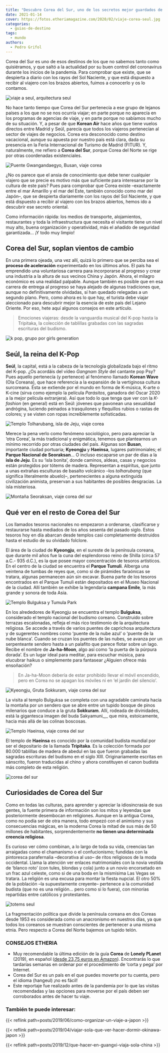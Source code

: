 ```yaml
---
title: "Descubre Corea del Sur, uno de los secretos mejor guardados de Asia"
date: 2021-01-14
cover: https://fotos.etheriamagazine.com/2020/02/viaje-corea-seul.jpg
categories: 
  - guias-de-destino
tags: 
  - mundo
authors: 
  - Pedro Grifol
---
```


Corea del Sur es uno de esos destinos de los que no sabemos tanto como quisiéramos, y que saltó a la actualidad por su buen control del coronavirus durante los inicios de la pandemia. Para comprobar que existe, que se despierta a diario con los rayos del Sol Naciente, y que está dispuesto a recibir al viajero con los brazos abiertos, fuimos a conocerlo y os lo contamos.

![viaje a seul, arquitectura seul](https://fotos.etheriamagazine.com/2020/02/viaje-corea-seul.jpg "Contrastes arquitectónicos en Seúl. © KTO")

No hace tanto tiempo que Corea del Sur pertenecía a ese grupo de lejanos países a los 
que no se nos ocurría viajar; en parte porque no aparecía en los programas de agencias 
de viaje, y en parte porque no sabíamos mucho de su situación. Y, a pesar de que 
**Korean Air** hace años que tiene vuelos directos entre Madrid y Seúl, parecía que 
todos los viajeros pertenecían al sector de viajes de negocios. Corea era desconocido 
como destino vacacional, aunque su apuesta por nuestro país está clara, dada su 
presencia en la Feria Internacional de Turismo de Madrid (FITUR). Y, naturalmente, me 
refiero a **Corea del Sur**, porque Corea del Norte se rige por otras coordenadas 
existenciales. 

![Puente Gwangandaegyo, Busan, viaje corea](https://fotos.etheriamagazine.com/2020/02/viaje-corea-sur-Busan-Puente-Gwangandaegyo-.jpg "Puente Gwangandaegyo (Busan). © KTO")

¿No os parece que el ansia de conocimiento que debe tener cualquier viajero que se 
precie es motivo más que suficiente para interesarse por la cultura de este país? Pues 
para comprobar que Corea existe –exactamente entre el mar Amarillo y el mar del Este, 
también conocido como mar del Japón–, que se despierta diariamente con los rayos del Sol 
Naciente, y que está dispuesto a recibir al viajero con los brazos abiertos, hemos ido a 
descubrir ese secreto oriental. 

Como información rápida: los medios de transporte, alojamientos, restaurantes y toda la 
infraestructura que necesita el visitante tiene un nivel muy alto, buena organización y 
operatividad, más el añadido de seguridad garantizada… ¡Y todo muy limpio! 

## Corea del Sur, soplan vientos de cambio

En una primera ojeada, una vez allí, quizá lo primero que se perciba sea el **proceso de 
aceleración** experimentado en los últimos años. El país ha emprendido una voluntariosa 
carrera para incorporarse al progreso y crear una industria a la altura de sus vecinos 
China y Japón. Ahora, el milagro económico es una realidad palpable. Aunque también es 
posible que en esa carrera de entrega al progreso se haya alejado de algunas tradiciones 
que, aunque no definitivamente olvidadas, sí han quedado relegadas a un segundo plano. 
Pero, como ahora es lo que hay, el turista debe viajar aleccionado para descubrir mejor 
la esencia de este país del Lejano Oriente. Por eso, hete aquí algunos consejos en este 
artículo. 

> Emociones viajeras: desde la vanguardia musical del K-pop hasta la Tripitaka, la 
> colección de tablillas grabadas con las sagradas escrituras del budismo. 

![k pop, grupo por girls generation](https://fotos.etheriamagazine.com/2020/02/viaje-corea-K-pop.jpg "Grupo de pop Girl's Generation, un buen representante del K-pop.")

## Seúl, la reina del K-Pop

**Seúl**, la capital, está a la cabeza de la tecnología globalizada bajo el ritmo del 
K-pop. ¿Os acordáis del vídeo _Gangnam Style_ del cantante pop Psy? Pues aquello 
pertenecía (y pertenece) al fenómeno llamado **Korean Wave** (Ola Coreana), que hace 
referencia a la expansión de la vertiginosa cultura surcoreana. Ésta se extiende por el 
mundo en forma de K-música, K-arte o K-cine (sirva como ejemplo la película _Parásitos_, 
ganadora del Oscar 2020 a la mejor película extranjera). Así que todo lo que tenga que 
ver con la _K-fashion_ (en general) está en Seúl: jóvenes que pavonean una sexualidad 
andrógina, luciendo peinados a trasquilones y flequillos rubios o rastas de colores; y 
se visten con ropas increíblemente sofisticadas. 

![Templo Tolharubang, isla de Jeju, viaje corea](https://fotos.etheriamagazine.com/2020/02/viaje-corea-sur-Isla-Cheju-Templo-tolharubang.jpg "Templo con guardianes tolharubang, en la isla de Jeju. © KTO")

Merece la pena verlo como fenómeno sociológico, pero para apreciar la ‘otra Corea’, la 
más tradicional y enigmática, tenemos que plantearnos un mínimo recorrido por otras 
ciudades del país. Algunas son **Busan**, importante ciudad portuaria; **Kyeongju** y 
**Haeinsa**, lugares patrimoniales; el **Parque Nacional de Seoraksan**… O incluso 
escaparse un par de días a la **isla de Jeju**. Es su ‘isla bonita’, donde caminos, 
aldeas, casas y negocios están protegidos por tótems de madera. Representan a espíritus, 
que junto a unas extrañas esculturas de basalto volcánico –los _tolharubang_ (que 
significa literalmente abuelo)–, pertenecientes a alguna extinguida civilización 
animista, preservan a sus habitantes de posibles desgracias. La isla misteriosa. 

![Montaña Seoraksan, viaje corea del sur](https://fotos.etheriamagazine.com/2020/02/viaje-corea-sur-Montana-Seoraksan.jpg "Montaña Seoraksan. © KTO")

## Qué ver en el resto de Corea del Sur

Los llamados tesoros nacionales no empezaron a ordenarse, clasificarse y restaurarse 
hasta mediados de los años sesenta del pasado siglo. Estos tesoros hoy en día abarcan 
desde templos casi completamente destruidos hasta el estudio de su olvidado folclore. 

El área de la ciudad de **Kyeongju**, en el sureste de la península coreana, que durante 
mil años fue la cuna del esplendoroso reino de Shilla (circa 57 a.C.- 935 d.C.), es la 
que posee mayor concentración de tesoros artísticos. En el centro de la ciudad se 
encuentra el **Parque Tumuli**. Alberga una veintena de tumbas de reyes que, como si de 
pirámides faraónicas se tratara, algunas permanecen aún sin excavar. Buena parte de los 
tesoros encontrados en el Parque Tumuli están depositados en el Museo Nacional de la 
ciudad. Allí también se exhibe la legendaria **campana Emile**_,_ la más grande y sonora 
de toda Asia. 

![Templo Bulguksa y Tumula Park](https://fotos.etheriamagazine.com/2020/02/Kyeongju-templo-Bulguksa-Tumuli-park.jpg "Templo Bulguksa y Tumula Park, en Kyeongju. © KTO")

En los alrededores de Kyeongju se encuentra el templo **Bulguksa**, considerado el 
templo nacional del budismo coreano. Construido sobre terrazas escalonadas, refleja el 
más rico testimonio de la arquitectura religiosa. Se accede a través de varios puentes 
de caprichosa arquitectura y de sugerentes nombres como ‘puente de la nube azul’ o 
‘puente de la nube blanca’. Cuando se cruzan los puentes de las nubes, se avanza por un 
serpenteante sendero hasta a un palafito que parece flotar sobre un lago. Recibe el 
nombre de **Ja-ha-Moon**, algo así como ‘la puerta de la púrpura dorada’. Es un lugar 
ideal para meditar, para escuchar música, para elucubrar haikus o simplemente para 
fantasear ¿Alguien ofrece más ensoñación? 

> En Ja-ha-Moon debería de estar prohibido llevar el móvil encendido, pero en Corea no se 
> apagan los móviles ni en ‘el jardín del silencio’. 

![Kyeongju, Gruta Sokkuram, viaje corea del sur](https://fotos.etheriamagazine.com/2020/02/viaje-corea-sur-Kyeongju-Gruta-Sokkuram.jpg "Buda Sakyamuni, en la gruta Sokkuram de Kyeongju. © KTO")

La visita al templo Bulguksa se completa con una agradable caminata hacia la montaña por 
un sendero que se abre entre un tupido bosque de pinos milenarios que conduce a la gruta 
**Sokkuram**. Allí, rodeada de divinidades, está la gigantesca imagen del buda 
Sakyamuni_,_ que mira, estoicamente, hacia más allá de las colinas boscosas. 

![Templo Haeinsa, viaje corea del sur](https://fotos.etheriamagazine.com/2020/02/viaje-corea-sur-Templo-Haeinsa-Tripitaka.jpg "Templo Haeinsa. Tripitaka coreana. ©KTO")

El templo de **Haeinsa** es conocido por la comunidad budista mundial por ser el 
depositario de la llamada **Tripitaka**. Es la colección formada por 80.000 tablillas de 
madera de abedul en las que fueron grabadas las sagradas escrituras del budismo en el 
siglo XIII. Originariamente escritas en sánscrito, fueron traducidas al chino y ahora 
constituyen el canon budista más completo de esta religión. 

![corea del sur](https://fotos.etheriamagazine.com/2020/02/viaje-corea-del-sur-Seul.jpg "Joven con sombrilla en Seúl, Corea del Sur. © Pedro Grifol")

## Curiosidades de Corea del Sur

Como en todas las culturas, para aprender y apreciar la idiosincrasia de sus gentes, la 
fuente primera de información son los mitos y leyendas que posteriormente desembocan en 
religiones. Aunque en la antigua Corea, como no podía ser de otra manera, todo empezó 
con el animismo y sus consecuencias mágicas, en la moderna Corea la mitad de sus más de 
50 millones de habitantes, sorprendentemente **no tienen una determinada creencia 
religiosa**. 

Es curioso ver cómo combinan, a lo largo de toda su vida, creencias tan arraigadas como 
el chamanismo o el confucionismo; fundidas con la pintoresca parafernalia –decorativa al 
uso– de ritos religiosos de la moda occidental. Llama la atención ver enlaces 
matrimoniales con la novia vestida de ‘blanco roto’ (con tules, blondas y cola) junto a 
un novio encorsetado en un frac azul celeste, como si de una boda en la mismísima Las 
Vegas se tratara. La religión es una excusa para montar la fiesta nupcial. El otro 50% 
de la población –la supuestamente creyente– pertenece a la comunidad budista (que no es 
una religión… pero como si lo fuera), con minorías repartidas entre católicos y 
protestantes. 

![totems seul](https://fotos.etheriamagazine.com/2020/02/viaje-corea-sur-seul-2.jpg "Tótems en Seúl. © KTO")

La fragmentación política que divide la península coreana en dos Coreas desde 1953 es 
considerada como un anacronismo en nuestros días, ya que todos los coreanos se muestran 
conscientes de pertenecer a una misma etnia. Pero respecto a Corea del Norte bajemos un 
tupido telón. 

### CONSEJOS ETHERIA

- Muy recomendable la última edición de la guía **Corea** de **Lonely PLanet** (2019), en español ([desde 23,75 euros en Amazon](https://amzn.to/38INBZD)). Encontrarás lo que tardarías semanas en ordenar por el procedimiento de ‘corta y pega’ por Internet.
- Corea del Sur es un país en el que puedes moverte por tu cuenta, pero el idioma (hangeul) ¡no es fácil!
- Este reportaje fue realizado antes de la pandemia por lo que las visitas recomendadas y las opciones para moverse por el país deben ser corroborados antes de hacer tu viaje.

### También te puede interesar:

{{< reflink path=posts/2019/06/como-organizar-un-viaje-a-japon >}} 

{{< reflink path=posts/2019/04/viajar-sola-que-ver-hacer-dormir-okinawa-japon >}} 

{{< reflink path=posts/2019/12/que-hacer-en-guangxi-viaja-sola-china >}}
